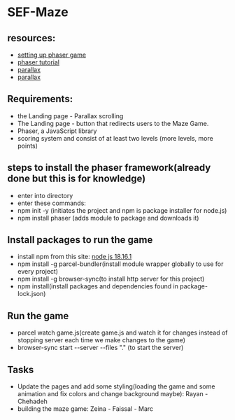 # SEF-Maze

## resources:
* [setting up phaser game](https://flaviocopes.com/phaser-setup/#:~:text=Let%E2%80%99s%20install%20phaser%20in%20a%20folder%20using%20npm%3A,import%20Phaser%20from%20%27phaser%27%20new%20Phaser.Game%28%29%20Now%20run)
* [phaser tutorial](https://www.codecademy.com/learn/learn-phaser)
* [parallax](https://blog.logrocket.com/create-parallax-scrolling-css/#:~:text=Parallax%20scrolling%20is%20a%20computer,Video%20Player)
* [parallax](https://www.w3schools.com/howto/howto_css_parallax.asp)

## Requirements:

* the Landing page - Parallax scrolling
* The Landing page - button that redirects users to the Maze Game.
* Phaser, a JavaScript library
* scoring system and consist of at least two levels (more levels, more points)

## steps to install the phaser framework(already done but this is for knowledge)

* enter into directory
* enter these commands:
* npm init -y (initiates the project and npm is package installer for node.js)
* npm install phaser (adds module to package and downloads it)

## Install packages to run the game
* install npm from this site: [node js 18.16.1](https://nodejs.org/en/download)
* npm install -g parcel-bundler(install module wrapper globally to use for every project)
* npm install -g browser-sync(to install http server for this project)
* npm install(install packages and dependencies found in package-lock.json)

## Run the game
* parcel watch game.js(create game.js and watch it for changes instead of stopping server each time we make changes to the game)
* browser-sync start --server --files "." (to start the server)

## Tasks
* Update the pages and add some styling(loading the game and some animation and fix colors and change background maybe): Rayan - Chehadeh
* building the maze game: Zeina - Faissal - Marc
